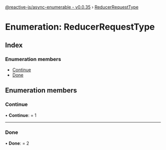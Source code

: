 [@reactive-js/async-enumerable - v0.0.35](../README.md) › [ReducerRequestType](reducerrequesttype.md)

# Enumeration: ReducerRequestType

## Index

### Enumeration members

* [Continue](reducerrequesttype.md#continue)
* [Done](reducerrequesttype.md#done)

## Enumeration members

###  Continue

• **Continue**: = 1

___

###  Done

• **Done**: = 2
